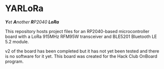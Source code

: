 # YARLoRa
_**Y**et **A**nother **R**P2040 **LoRa**_

This repository hosts project files for an RP2040-based microcontroller board with a LoRa 915MHz RFM95W transceiver and BLE5201 Bluetooth LE 5.2 module. 

v2 of the board has been completed but it has not yet been tested and there is no software for it yet.
This board was created for the Hack Club OnBoard program.
